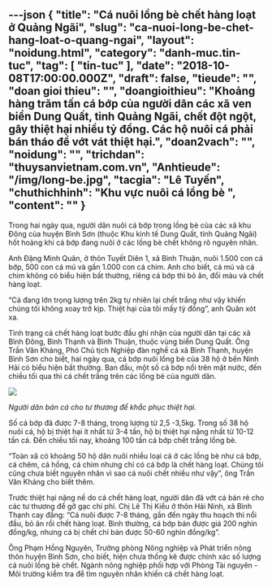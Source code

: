 ---json
{
    "title": "Cá nuôi lồng bè chết hàng loạt ở Quảng Ngãi",
    "slug": "ca-nuoi-long-be-chet-hang-loat-o-quang-ngai",
    "layout": "noidung.html",
    "category": "danh-muc.tin-tuc",
    "tag": [
        "tin-tuc"
    ],
    "date": "2018-10-08T17:00:00.000Z",
    "draft": false,
    "tieude": "",
    "doan gioi thieu": "",
    "doangioithieu": "Khoảng hàng trăm tấn cá bớp của người dân các xã ven biển Dung Quất, tỉnh Quảng Ngãi, chết đột ngột, gây thiệt hại nhiều tỷ đồng. Các hộ nuôi cá phải bán tháo để vớt vát thiệt hại.",
    "doan2vach": "",
    "noidung": "",
    "trichdan": "thuysanvietnam.com.vn",
    "Anhtieude": "/img/long-be.jpg",
    "tacgia": "Lê Tuyến",
    "chuthichhinh": "Khu vực nuôi cá lồng bè ",
    "__content__": ""
}
---
<p>Trong hai ng&agrave;y qua, người d&acirc;n nu&ocirc;i c&aacute; bớp trong lồng b&egrave; của c&aacute;c x&atilde; khu Đ&ocirc;ng của huyện B&igrave;nh Sơn (thuộc Khu kinh tế Dung Quất, tỉnh Quảng Ng&atilde;i) hốt hoảng khi c&aacute; bớp đang nu&ocirc;i ở c&aacute;c lồng b&egrave; chết kh&ocirc;ng r&otilde; nguy&ecirc;n nh&acirc;n.</p>

<p>Anh Đặng Minh Qu&acirc;n, ở th&ocirc;n Tuyết Di&ecirc;n 1, x&atilde; B&igrave;nh Thuận, nu&ocirc;i 1.500 con c&aacute; bớp, 500 con c&aacute; m&uacute; v&agrave; gần 1.000 con c&aacute; chim. Anh cho biết, c&aacute; m&uacute; v&agrave; c&aacute; chim kh&ocirc;ng c&oacute; biểu hiện bất thường, ri&ecirc;ng c&aacute; bớp th&igrave; bỏ ăn, đổi m&agrave;u v&agrave; chết h&agrave;ng loạt.</p>

<p>&ldquo;C&aacute; đang lớn trọng lượng tr&ecirc;n 2kg tự nhi&ecirc;n lại chết trắng như vậy khiến ch&uacute;ng t&ocirc;i kh&ocirc;ng xoay trở kịp. Thiệt hại của t&ocirc;i mấy tỷ đồng&rdquo;, anh Qu&acirc;n x&oacute;t xa.</p>

<p>T&igrave;nh trạng c&aacute; chết h&agrave;ng loạt bước đầu ghi nhận của người d&acirc;n tại c&aacute;c x&atilde; B&igrave;nh Đ&ocirc;ng, B&igrave;nh Thạnh v&agrave; B&igrave;nh Thuận, thuộc v&ugrave;ng biển Dung Quất. &Ocirc;ng Trần Văn Kh&aacute;ng, Ph&oacute; Chủ tịch Nghiệp đ&agrave;n nghề c&aacute; x&atilde; B&igrave;nh Thạnh, huyện B&igrave;nh Sơn cho biết, hai ng&agrave;y qua, c&aacute; bớp nu&ocirc;i lồng b&egrave; của 38 hộ ở bến Ninh Hải c&oacute; biểu hiện bất thường. Ban đầu, một số c&aacute; bớp nổi tr&ecirc;n mặt nước, đến chiều tối qua th&igrave; c&aacute; chết trắng tr&ecirc;n c&aacute;c lồng b&egrave; của người d&acirc;n.</p>

<p><img src="http://www.nhandan.com.vn/cdn/vn/images/2018/leha/10/x1.JPG.pagespeed.ic._sw93V2H-3.webp" /></p>

<p><em>Người d&acirc;n b&aacute;n c&aacute; cho tư thương để khắc phục thiệt hại.</em>&nbsp;</p>

<p>Số c&aacute; bớp đ&atilde; được 7-8 th&aacute;ng, trọng lượng từ 2,5 -3,5kg. Trong số 38 hộ nu&ocirc;i c&aacute;, hộ bị thiệt hại &iacute;t nhất từ 3-4 tấn, hộ bị thiệt hại nặng nhất từ 10-12 tấn c&aacute;. Đến chiều tối nay, khoảng 100 tấn c&aacute; bớp chết trắng lồng b&egrave;.</p>

<p>&ldquo;To&agrave;n x&atilde; c&oacute; khoảng 50 hộ d&acirc;n nu&ocirc;i nhiều loại c&aacute; ở c&aacute;c lồng b&egrave; như c&aacute; bớp, c&aacute; chẽm, c&aacute; hồng, c&aacute; chim nhưng chỉ c&oacute; c&aacute; bớp l&agrave; chết h&agrave;ng loạt. Ch&uacute;ng t&ocirc;i cũng chưa biết nguy&ecirc;n nh&acirc;n v&igrave; sao c&aacute; nu&ocirc;i chết nhiều như vậy&rdquo;, &ocirc;ng Trần Văn Kh&aacute;ng cho biết th&ecirc;m.</p>

<p>Trước thiệt hại nặng nề do c&aacute; chết h&agrave;ng loạt, người d&acirc;n đ&atilde; vớt c&aacute; b&aacute;n rẻ cho c&aacute;c tư thương để gỡ gạc chi ph&iacute;. Chị L&ecirc; Thị Kiều ở th&ocirc;n Hải Ninh, x&atilde; B&igrave;nh Thạnh cay đắng: &ldquo;C&aacute; nu&ocirc;i được 7-8 th&aacute;ng, gần đến ng&agrave;y thu hoạch th&igrave; nổi đầu, bỏ ăn rồi chết h&agrave;ng loạt. B&igrave;nh thường, c&aacute; bớp b&aacute;n được gi&aacute; 200 ngh&igrave;n đồng/kg, nhưng c&aacute; bị chết chỉ b&aacute;n được 50-60 ngh&igrave;n đồng/kg&rdquo;.</p>

<p>&Ocirc;ng Phạm Hồng Nguy&ecirc;n, Trưởng ph&ograve;ng N&ocirc;ng nghiệp v&agrave; Ph&aacute;t triển n&ocirc;ng th&ocirc;n huyện B&igrave;nh Sơn, cho biết, hiện chưa thống k&ecirc; được ch&iacute;nh x&aacute;c số lượng c&aacute; nu&ocirc;i lồng b&egrave; chết. Ng&agrave;nh n&ocirc;ng nghiệp phối hợp với Ph&ograve;ng T&agrave;i nguy&ecirc;n - M&ocirc;i trường kiểm tra để t&igrave;m nguy&ecirc;n nh&acirc;n khiến c&aacute; chết h&agrave;ng loạt.</p>
